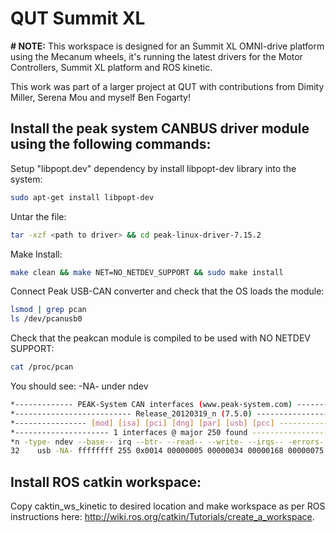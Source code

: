 QUT Summit XL
=============
<b># NOTE:</b> This workspace is designed for an Summit XL OMNI-drive platform using the Mecanum wheels, it's running the latest drivers for the Motor Controllers, Summit XL platform and ROS kinetic.

This work was part of a larger project at QUT with contributions from Dimity Miller, Serena Mou and myself Ben Fogarty!

  Install the peak system CANBUS driver module using the following commands:
  --------------------------------------------------------------------------
  
  Setup "libpopt.dev" dependency by install libpopt-dev library into the system:
  ```bash
  sudo apt-get install libpopt-dev
  ```
  Untar the file:
  ```bash
  tar -xzf <path to driver> && cd peak-linux-driver-7.15.2
  ```
  Make Install:
  ```bash
  make clean && make NET=NO_NETDEV_SUPPORT && sudo make install
  ```
  Connect Peak USB-CAN converter and check that the OS loads the module:
  ```bash
  lsmod | grep pcan
  ls /dev/pcanusb0
  ```
  Check that the peakcan module is compiled to be used with NO NETDEV SUPPORT:
  ```bash
  cat /proc/pcan
  ```
  
  You should see:  -NA- under ndev
  ```bash
  *------------- PEAK-System CAN interfaces (www.peak-system.com) -------------
  *-------------------------- Release_20120319_n (7.5.0) ----------------------
  *---------------- [mod] [isa] [pci] [dng] [par] [usb] [pcc] -----------------
  *--------------------- 1 interfaces @ major 250 found -----------------------
  *n -type- ndev --base-- irq --btr- --read-- --write- --irqs-- -errors- status
  32    usb -NA- ffffffff 255 0x0014 00000005 00000034 00000168 00000075 0x000cCop 
  ```

  Install ROS catkin workspace:
  -----------------------------
  
  Copy caktin_ws_kinetic to desired location and make workspace as per ROS instructions here:  http://wiki.ros.org/catkin/Tutorials/create_a_workspace.
  
